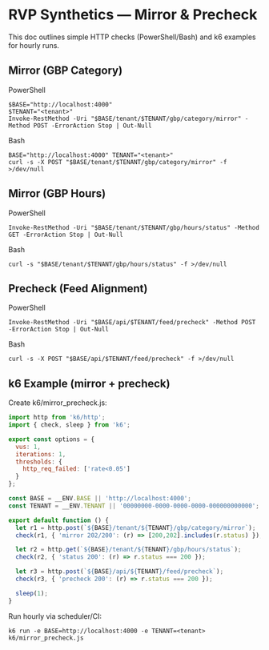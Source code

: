 # RVP Synthetics — Mirror & Precheck

This doc outlines simple HTTP checks (PowerShell/Bash) and k6 examples for hourly runs.

## Mirror (GBP Category)

PowerShell
```
$BASE="http://localhost:4000"
$TENANT="<tenant>"
Invoke-RestMethod -Uri "$BASE/tenant/$TENANT/gbp/category/mirror" -Method POST -ErrorAction Stop | Out-Null
```

Bash
```
BASE="http://localhost:4000" TENANT="<tenant>"
curl -s -X POST "$BASE/tenant/$TENANT/gbp/category/mirror" -f >/dev/null
```

## Mirror (GBP Hours)

PowerShell
```
Invoke-RestMethod -Uri "$BASE/tenant/$TENANT/gbp/hours/status" -Method GET -ErrorAction Stop | Out-Null
```

Bash
```
curl -s "$BASE/tenant/$TENANT/gbp/hours/status" -f >/dev/null
```

## Precheck (Feed Alignment)

PowerShell
```
Invoke-RestMethod -Uri "$BASE/api/$TENANT/feed/precheck" -Method POST -ErrorAction Stop | Out-Null
```

Bash
```
curl -s -X POST "$BASE/api/$TENANT/feed/precheck" -f >/dev/null
```

## k6 Example (mirror + precheck)

Create k6/mirror_precheck.js:
```js
import http from 'k6/http';
import { check, sleep } from 'k6';

export const options = {
  vus: 1,
  iterations: 1,
  thresholds: {
    http_req_failed: ['rate<0.05']
  }
};

const BASE = __ENV.BASE || 'http://localhost:4000';
const TENANT = __ENV.TENANT || '00000000-0000-0000-0000-000000000000';

export default function () {
  let r1 = http.post(`${BASE}/tenant/${TENANT}/gbp/category/mirror`);
  check(r1, { 'mirror 202/200': (r) => [200,202].includes(r.status) });

  let r2 = http.get(`${BASE}/tenant/${TENANT}/gbp/hours/status`);
  check(r2, { 'status 200': (r) => r.status === 200 });

  let r3 = http.post(`${BASE}/api/${TENANT}/feed/precheck`);
  check(r3, { 'precheck 200': (r) => r.status === 200 });

  sleep(1);
}
```

Run hourly via scheduler/CI:
```
k6 run -e BASE=http://localhost:4000 -e TENANT=<tenant> k6/mirror_precheck.js
```
